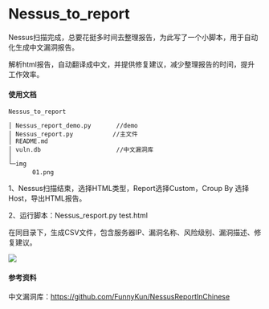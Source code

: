 # Nessus_to_report

Nessus扫描完成，总要花挺多时间去整理报告，为此写了一个小脚本，用于自动化生成中文漏洞报告。

解析html报告，自动翻译成中文，并提供修复建议，减少整理报告的时间，提升工作效率。

#### 使用文档

```
Nessus_to_report
 
│ Nessus_report_demo.py       //demo
│ Nessus_report.py           //主文件
│ README.md                 
│ vuln.db                     //中文漏洞库
│
└─img
　　　　01.png
```

1、Nessus扫描结束，选择HTML类型，Report选择Custom，Croup By 选择Host，导出HTML报告。

2、运行脚本：Nessus_resport.py  test.html

在同目录下，生成CSV文件，包含服务器IP、漏洞名称、风险级别、漏洞描述、修复建议。

![](https://raw.githubusercontent.com/Bypass007/Nessus_to_report/master/img/01.png)

#### 参考资料

中文漏洞库：https://github.com/FunnyKun/NessusReportInChinese
